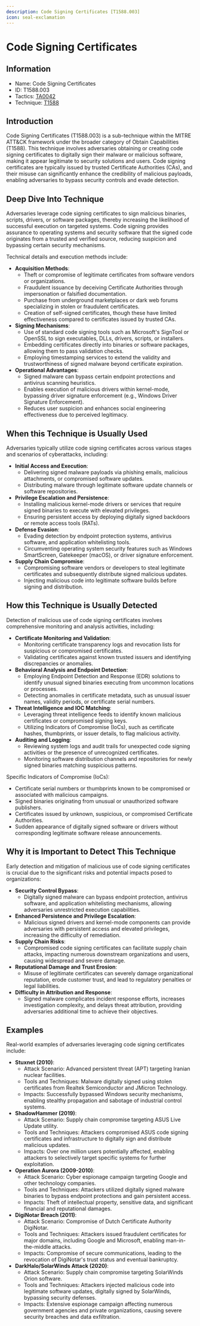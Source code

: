 ```yaml
---
description: Code Signing Certificates [T1588.003]
icon: seal-exclamation
---
```


# Code Signing Certificates

## Information

- Name: Code Signing Certificates
- ID: T1588.003
- Tactics: [TA0042](../TA0042/TA0042.md)
- Technique: [T1588](T1588.md)

## Introduction

Code Signing Certificates (T1588.003) is a sub-technique within the MITRE ATT\&CK framework under the broader category of Obtain Capabilities (T1588). This technique involves adversaries obtaining or creating code signing certificates to digitally sign their malware or malicious software, making it appear legitimate to security solutions and users. Code signing certificates are typically issued by trusted Certificate Authorities (CAs), and their misuse can significantly enhance the credibility of malicious payloads, enabling adversaries to bypass security controls and evade detection.

## Deep Dive Into Technique

Adversaries leverage code signing certificates to sign malicious binaries, scripts, drivers, or software packages, thereby increasing the likelihood of successful execution on targeted systems. Code signing provides assurance to operating systems and security software that the signed code originates from a trusted and verified source, reducing suspicion and bypassing certain security mechanisms.

Technical details and execution methods include:

- **Acquisition Methods**:
  - Theft or compromise of legitimate certificates from software vendors or organizations.
  - Fraudulent issuance by deceiving Certificate Authorities through impersonation or falsified documentation.
  - Purchase from underground marketplaces or dark web forums specializing in stolen or fraudulent certificates.
  - Creation of self-signed certificates, though these have limited effectiveness compared to certificates issued by trusted CAs.
- **Signing Mechanisms**:
  - Use of standard code signing tools such as Microsoft's SignTool or OpenSSL to sign executables, DLLs, drivers, scripts, or installers.
  - Embedding certificates directly into binaries or software packages, allowing them to pass validation checks.
  - Employing timestamping services to extend the validity and trustworthiness of signed malware beyond certificate expiration.
- **Operational Advantages**:
  - Signed malware can bypass certain endpoint protections and antivirus scanning heuristics.
  - Enables execution of malicious drivers within kernel-mode, bypassing driver signature enforcement (e.g., Windows Driver Signature Enforcement).
  - Reduces user suspicion and enhances social engineering effectiveness due to perceived legitimacy.

## When this Technique is Usually Used

Adversaries typically utilize code signing certificates across various stages and scenarios of cyberattacks, including:

- **Initial Access and Execution**:
  - Delivering signed malware payloads via phishing emails, malicious attachments, or compromised software updates.
  - Distributing malware through legitimate software update channels or software repositories.
- **Privilege Escalation and Persistence**:
  - Installing malicious kernel-mode drivers or services that require signed binaries to execute with elevated privileges.
  - Ensuring persistent access by deploying digitally signed backdoors or remote access tools (RATs).
- **Defense Evasion**:
  - Evading detection by endpoint protection systems, antivirus software, and application whitelisting tools.
  - Circumventing operating system security features such as Windows SmartScreen, Gatekeeper (macOS), or driver signature enforcement.
- **Supply Chain Compromise**:
  - Compromising software vendors or developers to steal legitimate certificates and subsequently distribute signed malicious updates.
  - Injecting malicious code into legitimate software builds before signing and distribution.

## How this Technique is Usually Detected

Detection of malicious use of code signing certificates involves comprehensive monitoring and analysis activities, including:

- **Certificate Monitoring and Validation**:
  - Monitoring certificate transparency logs and revocation lists for suspicious or compromised certificates.
  - Validating certificates against known trusted issuers and identifying discrepancies or anomalies.
- **Behavioral Analysis and Endpoint Detection**:
  - Employing Endpoint Detection and Response (EDR) solutions to identify unusual signed binaries executing from uncommon locations or processes.
  - Detecting anomalies in certificate metadata, such as unusual issuer names, validity periods, or certificate serial numbers.
- **Threat Intelligence and IOC Matching**:
  - Leveraging threat intelligence feeds to identify known malicious certificates or compromised signing keys.
  - Utilizing Indicators of Compromise (IoCs), such as certificate hashes, thumbprints, or issuer details, to flag malicious activity.
- **Auditing and Logging**:
  - Reviewing system logs and audit trails for unexpected code signing activities or the presence of unrecognized certificates.
  - Monitoring software distribution channels and repositories for newly signed binaries matching suspicious patterns.

Specific Indicators of Compromise (IoCs):

- Certificate serial numbers or thumbprints known to be compromised or associated with malicious campaigns.
- Signed binaries originating from unusual or unauthorized software publishers.
- Certificates issued by unknown, suspicious, or compromised Certificate Authorities.
- Sudden appearance of digitally signed software or drivers without corresponding legitimate software release announcements.

## Why it is Important to Detect This Technique

Early detection and mitigation of malicious use of code signing certificates is crucial due to the significant risks and potential impacts posed to organizations:

- **Security Control Bypass**:
  - Digitally signed malware can bypass endpoint protection, antivirus software, and application whitelisting mechanisms, allowing adversaries unrestricted execution capabilities.
- **Enhanced Persistence and Privilege Escalation**:
  - Malicious signed drivers and kernel-mode components can provide adversaries with persistent access and elevated privileges, increasing the difficulty of remediation.
- **Supply Chain Risks**:
  - Compromised code signing certificates can facilitate supply chain attacks, impacting numerous downstream organizations and users, causing widespread and severe damage.
- **Reputational Damage and Trust Erosion**:
  - Misuse of legitimate certificates can severely damage organizational reputation, erode customer trust, and lead to regulatory penalties or legal liabilities.
- **Difficulty in Attribution and Response**:
  - Signed malware complicates incident response efforts, increases investigation complexity, and delays threat attribution, providing adversaries additional time to achieve their objectives.

## Examples

Real-world examples of adversaries leveraging code signing certificates include:

- **Stuxnet (2010)**:
  - Attack Scenario: Advanced persistent threat (APT) targeting Iranian nuclear facilities.
  - Tools and Techniques: Malware digitally signed using stolen certificates from Realtek Semiconductor and JMicron Technology.
  - Impacts: Successfully bypassed Windows security mechanisms, enabling stealthy propagation and sabotage of industrial control systems.
- **ShadowHammer (2019)**:
  - Attack Scenario: Supply chain compromise targeting ASUS Live Update utility.
  - Tools and Techniques: Attackers compromised ASUS code signing certificates and infrastructure to digitally sign and distribute malicious updates.
  - Impacts: Over one million users potentially affected, enabling attackers to selectively target specific systems for further exploitation.
- **Operation Aurora (2009-2010)**:
  - Attack Scenario: Cyber espionage campaign targeting Google and other technology companies.
  - Tools and Techniques: Attackers utilized digitally signed malware binaries to bypass endpoint protections and gain persistent access.
  - Impacts: Theft of intellectual property, sensitive data, and significant financial and reputational damages.
- **DigiNotar Breach (2011)**:
  - Attack Scenario: Compromise of Dutch Certificate Authority DigiNotar.
  - Tools and Techniques: Attackers issued fraudulent certificates for major domains, including Google and Microsoft, enabling man-in-the-middle attacks.
  - Impacts: Compromise of secure communications, leading to the revocation of DigiNotar's trust status and eventual bankruptcy.
- **DarkHalo/SolarWinds Attack (2020)**:
  - Attack Scenario: Supply chain compromise targeting SolarWinds Orion software.
  - Tools and Techniques: Attackers injected malicious code into legitimate software updates, digitally signed by SolarWinds, bypassing security defenses.
  - Impacts: Extensive espionage campaign affecting numerous government agencies and private organizations, causing severe security breaches and data exfiltration.
